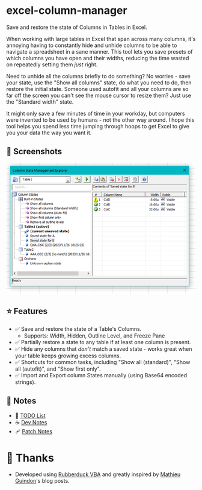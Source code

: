 # excel-column-manager
Save and restore the state of Columns in Tables in Excel.

When working with large tables in Excel that span across many columns, it's annoying having to constantly hide and unhide columns to be able to navigate a spreadsheet in a sane manner. This tool lets you save presets of which columns you have open and their widths, reducing the time wasted on repeatedly setting them *just* right.

Need to unhide all the columns briefly to do something? No worries - save your state, use the "Show all columns" state, do what you need to do, then restore the initial state. Someone used autofit and all your columns are so far off the screen you can't see the mouse cursor to resize them? Just use the "Standard width" state.

It might only save a few minutes of time in your workday, but computers were invented to be used by humans - not the other way around. I hope this tool helps you spend less time jumping through hoops to get Excel to give you your data the way you want it.

## 📸 Screenshots
![Screenshot of tool in action](images/Screenshot01.png)

## ⭐ Features
- ✅ Save and restore the state of a Table's Columns.
  - Supports: Width, Hidden, Outline Level, and Freeze Pane
- ✅ Partially restore a state to any table if at least one column is present.
- ✅ Hide any columns that *don't* match a saved state - works great when your table keeps growing excess columns.
- ✅ Shortcuts for common tasks, including "Show all (standard)", "Show all (autofit)", and "Show first only".
- ✅ Import and Export column States manually (using Base64 encoded strings).

## 📝 Notes
- 🚧 [TODO List](Notes/TODO.md)
- ☕ [Dev Notes](Notes/DevNotes.md)
- 🩹 [Patch Notes](Notes/PatchNotes.md)

# 🙏 Thanks
- Developed using [Rubberduck VBA](https://github.com/rubberduck-vba/Rubberduck) and greatly inspired by [Mathieu Guindon](https://github.com/retailcoder/)'s blog posts.